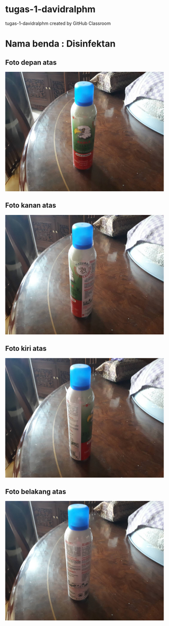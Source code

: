 # tugas-1-davidralphm
tugas-1-davidralphm created by GitHub Classroom

# Nama benda : Disinfektan

## Foto depan atas

![Depan_atas](gambar/depan-atas.jpg)

## Foto kanan atas

![Kanan_atas](gambar/kanan-atas.jpg)

## Foto kiri atas

![Kiri_atas](gambar/kiri-atas.jpg)

## Foto belakang atas

![Belakang_atas](gambar/belakang-atas.jpg)

